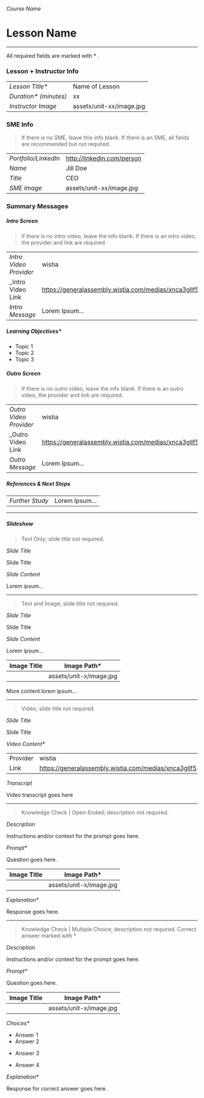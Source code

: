 ###### Course Name
# Lesson Name

---

All required fields are marked with * .

### Lesson + Instructor Info

|                         |                                           |
| ----------------------- | ----------------------------------------- |
| _Lesson Title_*         | Name of Lesson                            |
| _Duration* (minutes)_   | xx                                        |
| _Instructor Image_      | assets/unit-xx/image.jpg                  |


### SME Info
> If there is no SME, leave this info blank. If there is an SME, all fields are recommended but not required.

|                         |                                         |
| ----------------------- | --------------------------------------- |
| _Portfolio/LinkedIn_    | http://linkedin.com/person              |
| _Name_                  | Jill Doe                                |
| _Title_                 | CEO                                     |
| _SME Image_             | assets/unit-xx/image.jpg                |


### Summary Messages

##### Intro Screen
> If there is no intro video, leave the info blank. If there is an intro video, the provider and link are required.

|                         |                                                      |
| ----------------------- | ---------------------------------------------------- |
| _Intro Video Provider_  | wistia                                               |
| _Intro Video Link       | https://generalassembly.wistia.com/medias/xnca3gllf5 |
| _Intro Message_         | Lorem Ipsum...                                       |


##### Learning Objectives*

- Topic 1
- Topic 2
- Topic 3


##### Outro Screen
> If there is no outro video, leave the info blank. If there is an outro video, the provider and link are required.

|                         |                                                      |
| ----------------------- | ---------------------------------------------------- |
| _Outro Video Provider_  | wistia                                               |
| _Outro Video Link       | https://generalassembly.wistia.com/medias/xnca3gllf5 |
| _Outro Message_         | Lorem Ipsum...                                       |


##### References & Next Steps

|                         |                                                      |
| ----------------------- | ---------------------------------------------------- |
| _Further Study_         | Lorem Ipsum...                                       |



---

##### Slideshow

> Text Only; slide title not required.

_Slide Title_

Slide Title


_Slide Content_

Lorem ipsum...

---

> Text and Image; slide title not required.

_Slide Title_

Slide Title


_Slide Content_

Lorem ipsum...

|	Image Title | Image Path*             |
| ----------- | ----------------------- |
|             | assets/unit-x/image.jpg |


More content lorem ipsum...


---

> Video; slide title not required.

_Slide Title_

Slide Title


_Video Content*_

|	         |                                                      |
| -------- | ---------------------------------------------------- |
|	Provider |  wistia                                              |
| Link     | https://generalassembly.wistia.com/medias/xnca3gllf5 |


_Transcript_

Video transcript goes here

---

> Knowledge Check | Open-Ended; description not required.

_Description_

Instructions and/or context for the prompt goes here.

_Prompt*_

Question goes here.

|	Image Title | Image Path*             |
| ----------- | ----------------------- |
|             | assets/unit-x/image.jpg |

_Explanation*_

Response goes here.

---

> Knowledge Check | Multiple Choice; description not required.
> Correct answer marked with *

_Description_

Instructions and/or context for the prompt goes here.

_Prompt*_

Question goes here.

|	Image Title | Image Path*             |
| ----------- | ----------------------- |
|             | assets/unit-x/image.jpg |

_Choices*_

- Answer 1
- Answer 2
* Answer 3
- Answer 4

_Explanation*_

Response for correct answer goes here.
